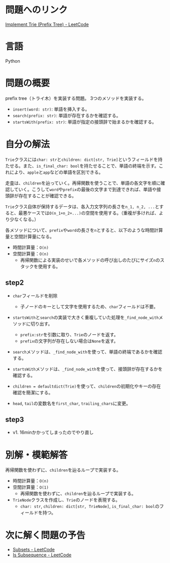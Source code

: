 # 問題へのリンク

[Implement Trie (Prefix Tree) - LeetCode](https://leetcode.com/problems/implement-trie-prefix-tree/description/)

# 言語
Python

# 問題の概要
prefix tree（トライ木）を実装する問題。
3つのメソッドを実装する。
- `insert(word: str)`: 単語を挿入する。
- `search(prefix: str)`: 単語が存在するかを確認する。
- `startsWith(prefix: str)`: 単語が指定の接頭辞で始まるかを確認する。

# 自分の解法

`Trie`クラスには`char: str`と`children: dict[str, Trie]`というフィールドを持たせる。また、`is_final_char: bool`を持たせることで、単語の終端を示す。これにより、`apple`と`app`などの単語を区別できる。

走査は、`children`を辿っていく。再帰関数を使うことで、単語の各文字を順に確認していく。こうして`word`や`prefix`の最後の文字まで到達できれば、単語や接頭辞が存在することが確認できる。

`Trie`クラス自体が保持するデータは、各入力文字列の長さを`n_1, n_2, ...`とすると、最悪ケースでは`O(n_1+n_2+...)`の空間を使用する。（重複が多ければ、より少なくなる。）

各メソッドについて、`prefix`や`word`の長さを`n`とすると、以下のような時間計算量と空間計算量になる。

- 時間計算量：`O(n)`
- 空間計算量：`O(n)`
    - 再帰関数による実装のせいで各メソッドの呼び出しのたびにサイズ`n`のスタックを使用する。

## step2
- `char`フィールドを削除
    - 子ノードのキーとして文字を使用するため、`char`フィールドは不要。
- `startsWith`と`search`の実装で大きく重複していた処理を`_find_node_with`メソッドに切り出す。
    - `prefix:str`を引数に取り、`Trie`のノードを返す。
    - `prefix`の文字列が存在しない場合は`None`を返す。
- `search`メソッドは、`_find_node_with`を使って、単語の終端であるかを確認する。
- `startsWith`メソッドは、`_find_node_with`を使って、接頭辞が存在するかを確認する。
- `children = defaultdict(Trie)`を使って、`children`の初期化やキーの存在確認を簡潔にする。

- `head`, `tail`の変数名を`first_char`, `trailing_chars`に変更。


## step3
- v1. 16minかかってしまったのでやり直し

# 別解・模範解答
再帰関数を使わずに、`children`を辿るループで実装する。
- 時間計算量：`O(n)`
- 空間計算量：`O(1)`
    - 再帰関数を使わずに、`children`を辿るループで実装する。
- `TrieNode`クラスを作成し、`Trie`のノードを表現する。
    - `char: str`, `children: dict[str, TrieNode]`, `is_final_char: bool`のフィールドを持つ。
# 次に解く問題の予告
- [Subsets - LeetCode](https://leetcode.com/problems/subsets/)
- [Is Subsequence - LeetCode](https://leetcode.com/problems/is-subsequence/description/)
